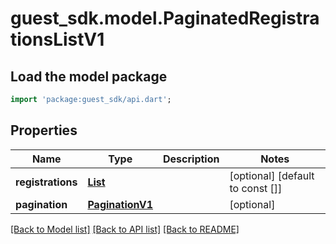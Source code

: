 # guest_sdk.model.PaginatedRegistrationsListV1

## Load the model package
```dart
import 'package:guest_sdk/api.dart';
```

## Properties
Name | Type | Description | Notes
------------ | ------------- | ------------- | -------------
**registrations** | [**List<RegistrationV1>**](RegistrationV1.md) |  | [optional] [default to const []]
**pagination** | [**PaginationV1**](PaginationV1.md) |  | [optional] 

[[Back to Model list]](../README.md#documentation-for-models) [[Back to API list]](../README.md#documentation-for-api-endpoints) [[Back to README]](../README.md)


